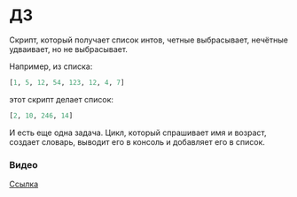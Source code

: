 # ДЗ

Скрипт, который получает список интов, четные выбрасывает,
нечётные удваивает, но не выбрасывает.

Например, из списка:

```python
[1, 5, 12, 54, 123, 12, 4, 7]
```

этот скрипт делает список:

```python
[2, 10, 246, 14]
```

И есть еще одна задача. Цикл, который спрашивает имя и возраст,
создает словарь, выводит его в консоль и добавляет его в список.

### Видео

[Ссылка](https://youtu.be/86MvkPSLOuk)